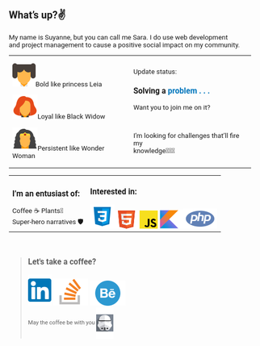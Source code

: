 <!DOCTYPE html>
<html lang="en">
<head>
  <meta charset="UTF-8">
  <meta http-equiv="X-UA-Compatible" content="IE=edge">
  <meta name="viewport" content="width=device-width, initial-scale=1.0">
  <!-- LINK FONTS -->
  <link rel="preconnect" href="https://fonts.googleapis.com">
  <link rel="preconnect" href="https://fonts.gstatic.com" crossorigin>
  <link href="https://fonts.googleapis.com/css2?family=Roboto:wght@300;400;700&display=swap" rel="stylesheet">
</head>
<body style="font-size:10pt;font-family:'Roboto',sans-serif;">
  <h2>What’s up?✌️</h2>
  <p>My name is Suyanne, but you can call me Sara. I do use web development <br>and project management  to cause a positive social impact on my community.</p>

  |                                                 |                            |  
  |---|---|
  |<p><img src="images/LeiaIcon.svg" alt="">Bold like princess Leia</p><p><img src="images/ViuvaIcon.svg" alt="">Loyal like Black Widow</p><p><img src="images/WonderWomanIcon.svg" alt="">Persistent like Wonder Woman</p>|<p>Update status:<h3>Solving a <b><span style="color:#0277BD;">problem . . .</span></b></h3>Want you to join me on it? <br></p><br><p>I’m looking for challenges that’ll fire my <br>knowledge🕵🏻‍♀️</p>   | 

  |                                      |                               |  
  |---|---|
  |<h3>I’m an entusiast of:  </h3>Coffee ☕ Plants🌵 <br> Super-hero narratives 🛡️|<h3>Interested in: </h3><img src="images/CssIcon.svg" alt="Css"><img src="images/HtmlIcon.svg" alt="HTML"><img src="images/JsIcon.svg" alt="JavaScript"><img src="images/KotlinIcon.svg" alt="Kotlin"><img src="images/PhpIcon.svg" alt="PHP">   |
  <br>

  > ### Let's take a coffee?
  > <a href="https://www.linkedin.com/in/suyanne-miranda/"><img src="images/lkdinLogo.svg"></a> 
  > <a href="https://stackoverflow.com/users/17331573/suyanne-miranda"><img src="images/StackOverflow.svg"></a> 
  > <a href="https://www.behance.net/suyannesara"><img src="images/Behance.svg"> <br></a>
  > <small>May the coffee be with you  <img src="images/wars.svg" align="center"></small> 